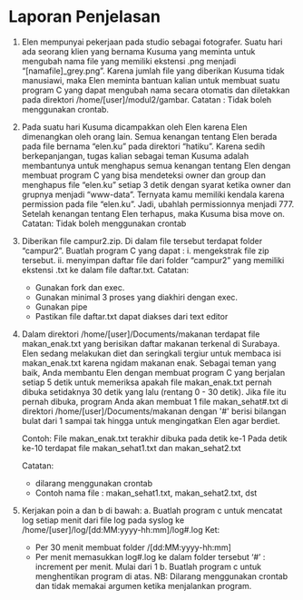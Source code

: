 # Laporan Penjelasan

1. Elen mempunyai pekerjaan pada studio sebagai fotografer. Suatu hari ada seorang klien yang bernama Kusuma yang meminta untuk mengubah nama file yang memiliki ekstensi .png menjadi “[namafile]_grey.png”. Karena jumlah file yang diberikan Kusuma tidak manusiawi, maka Elen meminta bantuan kalian untuk membuat suatu program C yang dapat mengubah nama secara otomatis dan diletakkan pada direktori /home/[user]/modul2/gambar.
Catatan : Tidak boleh menggunakan crontab.

2. Pada suatu hari Kusuma dicampakkan oleh Elen karena Elen dimenangkan oleh orang lain. Semua kenangan tentang Elen berada pada file bernama “elen.ku” pada direktori “hatiku”. Karena sedih berkepanjangan, tugas kalian sebagai teman Kusuma adalah membantunya untuk menghapus semua kenangan tentang Elen dengan membuat program C yang bisa mendeteksi owner dan group dan menghapus file “elen.ku” setiap 3 detik dengan syarat ketika owner dan grupnya menjadi “www-data”. Ternyata kamu memiliki kendala karena permission pada file “elen.ku”. Jadi, ubahlah permissionnya menjadi 777. Setelah kenangan tentang Elen terhapus, maka Kusuma bisa move on.
Catatan: Tidak boleh menggunakan crontab

3. Diberikan file campur2.zip. Di dalam file tersebut terdapat folder “campur2”. 
Buatlah program C yang dapat :
	i. mengekstrak file zip tersebut.
	ii. menyimpan daftar file dari folder “campur2” yang memiliki ekstensi .txt ke dalam file daftar.txt. 
Catatan:  
	* Gunakan fork dan exec.
	* Gunakan minimal 3 proses yang diakhiri dengan exec.
	* Gunakan pipe
	* Pastikan file daftar.txt dapat diakses dari text editor

4. Dalam direktori /home/[user]/Documents/makanan terdapat file makan_enak.txt yang berisikan daftar makanan terkenal di Surabaya. Elen sedang melakukan diet dan seringkali tergiur untuk membaca isi makan_enak.txt karena ngidam makanan enak. Sebagai teman yang baik, Anda membantu Elen dengan membuat program C yang berjalan setiap 5 detik untuk memeriksa apakah file makan_enak.txt pernah dibuka setidaknya 30 detik yang lalu (rentang 0 - 30 detik).
Jika file itu pernah dibuka, program Anda akan membuat 1 file makan_sehat#.txt di direktori /home/[user]/Documents/makanan dengan '#' berisi bilangan bulat dari 1 sampai tak hingga untuk mengingatkan Elen agar berdiet.

	Contoh:
	File makan_enak.txt terakhir dibuka pada detik ke-1
	Pada detik ke-10 terdapat file makan_sehat1.txt dan makan_sehat2.txt

	Catatan: 
	- dilarang menggunakan crontab
	- Contoh nama file : makan_sehat1.txt, makan_sehat2.txt, dst

5. Kerjakan poin a dan b di bawah:
	a. Buatlah program c untuk mencatat log setiap menit dari file log pada syslog ke /home/[user]/log/[dd:MM:yyyy-hh:mm]/log#.log
Ket:
	* Per 30 menit membuat folder /[dd:MM:yyyy-hh:mm]
	* Per menit memasukkan log#.log ke dalam folder tersebut
	‘#’ : increment per menit. Mulai dari 1
	b. Buatlah program c untuk menghentikan program di atas.
NB: Dilarang menggunakan crontab dan tidak memakai argumen ketika menjalankan program.


